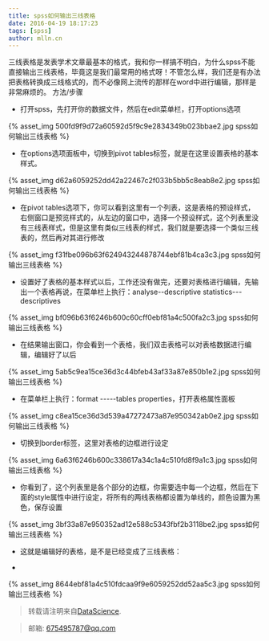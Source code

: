 ```yaml
---
title: spss如何输出三线表格
date: 2016-04-19 18:17:23
tags: [spss]
author: mlln.cn
---
```

 三线表格是发表学术文章最基本的格式，我和你一样搞不明白，为什么spss不能直接输出三线表格，毕竟这是我们最常用的格式呀！不管怎么样，我们还是有办法把表格转换成三线格式的，而不必像网上流传的那样在word中进行编辑，那样是非常麻烦的。
方法/步骤


- 打开spss，先打开你的数据文件，然后在edit菜单栏，打开options选项

{% asset_img 500fd9f9d72a60592d5f9c9e2834349b023bbae2.jpg spss如何输出三线表格 %}

- 在options选项面板中，切换到pivot tables标签，就是在这里设置表格的基本样式。

{% asset_img d62a6059252dd42a22467c2f033b5bb5c8eab8e2.jpg spss如何输出三线表格 %}

- 在pivot tables选项下，你可以看到这里有一个列表，这是表格的预设样式，右侧窗口是预览样式的，从左边的窗口中，选择一个预设样式，这个列表里没有三线表样式，但是这里有类似三线表的样式，我们就是要选择一个类似三线表的，然后再对其进行修改

{% asset_img f31fbe096b63f624943244878744ebf81b4ca3c3.jpg spss如何输出三线表格 %}

- 设置好了表格的基本样式以后，工作还没有做完，还要对表格进行编辑，先输出一个表格再说，在菜单栏上执行：analyse--descriptive statistics---descriptives

{% asset_img bf096b63f6246b600c60cff0ebf81a4c500fa2c3.jpg spss如何输出三线表格 %}

- 在结果输出窗口，你会看到一个表格，我们双击表格可以对表格数据进行编辑，编辑好了以后

{% asset_img 5ab5c9ea15ce36d3c44bfeb43af33a87e850b1e2.jpg spss如何输出三线表格 %}

- 在菜单栏上执行：format -----tables properties，打开表格属性面板

{% asset_img c8ea15ce36d3d539a47272473a87e950342ab0e2.jpg spss如何输出三线表格 %}

- 切换到border标签，这里对表格的边框进行设定

{% asset_img 6a63f6246b600c338617a34c1a4c510fd8f9a1c3.jpg spss如何输出三线表格 %}

- 你看到了，这个列表里是各个部分的边框，你需要选中每一个边框，然后在下面的style属性中进行设定，将所有的两线表格都设置为单线的，颜色设置为黑色，保存设置

{% asset_img 3bf33a87e950352ad12e588c5343fbf2b3118be2.jpg spss如何输出三线表格 %}

- 这就是编辑好的表格，是不是已经变成了三线表格：

-  

{% asset_img 8644ebf81a4c510fdcaa9f9e6059252dd52aa5c3.jpg spss如何输出三线表格 %}

> 转载请注明来自[DataScience](http://mlln.cn).

> 邮箱: 675495787@qq.com 
